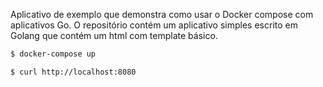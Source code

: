 Aplicativo de exemplo que demonstra como usar o Docker compose com aplicativos Go. O repositório contém um aplicativo simples escrito em Golang que contém um html com template básico.


```bash
$ docker-compose up
```

```bash
$ curl http://localhost:8080
```
